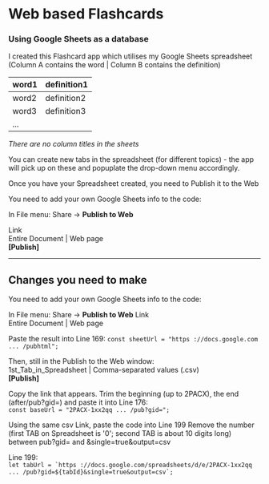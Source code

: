 # Web based Flashcards
### Using Google Sheets as a database

I created this Flashcard app which utilises my Google Sheets spreadsheet 
(Column A contains the word | Column B contains the definition) 

| word1 | definition1 |
|-------|-------------|
| word2 | definition2 |
| word3 | definition3 |
| ...   |             |

*There are no column titles in the sheets*

You can create new tabs in the spreadsheet (for different topics) - the app will pick up on these and popuplate the drop-down menu accordingly.

Once you have your Spreadsheet created, you need to Publish it to the Web

You need to add your own Google Sheets info to the code:

In File menu: Share -> __Publish to Web__

Link  
Entire Document | Web page  
**[Publish]**
___
## Changes you need to make

You need to add your own Google Sheets info to the code:

In File menu: Share -> __Publish to Web__
Link   
Entire Document | Web page 

Paste the result into Line 169:
`const sheetUrl = "https ://docs.google.com ... /pubhtml";`


Then, still in the Publish to the Web window:  
1st_Tab_in_Spreadsheet | Comma-separated values (.csv)  
**[Publish]**

Copy the link that appears. Trim the beginning (up to 2PACX), the end (after/pub?gid=) and paste it into Line 176:  
`const baseUrl = "2PACX-1xx2qq ... /pub?gid=";`


Using the same csv Link, paste the code into Line 199
Remove the number  
(first TAB on Spreadsheet is '0'; second TAB is about 10 digits long)  
between pub?gid=   and  &single=true&output=csv

Line 199:  
``let tabUrl = `https ://docs.google.com/spreadsheets/d/e/2PACX-1xx2qq ... /pub?gid=${tabId}&single=true&output=csv`;``


